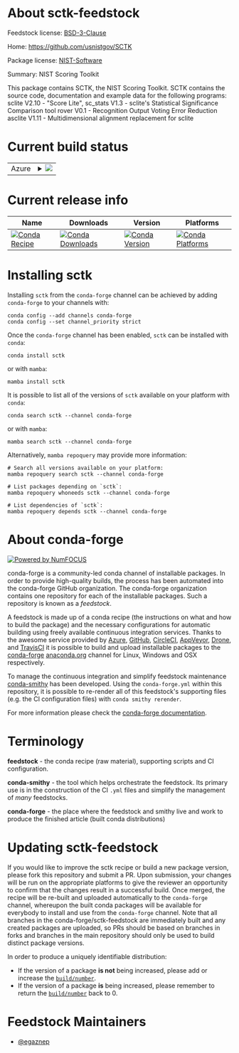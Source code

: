 About sctk-feedstock
====================

Feedstock license: [BSD-3-Clause](https://github.com/conda-forge/sctk-feedstock/blob/main/LICENSE.txt)

Home: https://github.com/usnistgov/SCTK

Package license: [NIST-Software](https://www.nist.gov/open/copyright-fair-use-and-licensing-statements-srd-data-software-and-technical-series-publications)

Summary: NIST Scoring Toolkit

This package contains SCTK, the NIST Scoring Toolkit. SCTK contains the
source code, documentation and example data for the following programs:
  sclite V2.10 - "Score Lite",
  sc_stats V1.3 - sclite's Statistical Significance Comparison tool
  rover V0.1 - Recognition Output Voting Error Reduction
  asclite V1.11 - Multidimensional alignment replacement for sclite


Current build status
====================


<table>
    
  <tr>
    <td>Azure</td>
    <td>
      <details>
        <summary>
          <a href="https://dev.azure.com/conda-forge/feedstock-builds/_build/latest?definitionId=21279&branchName=main">
            <img src="https://dev.azure.com/conda-forge/feedstock-builds/_apis/build/status/sctk-feedstock?branchName=main">
          </a>
        </summary>
        <table>
          <thead><tr><th>Variant</th><th>Status</th></tr></thead>
          <tbody><tr>
              <td>linux_64</td>
              <td>
                <a href="https://dev.azure.com/conda-forge/feedstock-builds/_build/latest?definitionId=21279&branchName=main">
                  <img src="https://dev.azure.com/conda-forge/feedstock-builds/_apis/build/status/sctk-feedstock?branchName=main&jobName=linux&configuration=linux%20linux_64_" alt="variant">
                </a>
              </td>
            </tr><tr>
              <td>osx_64</td>
              <td>
                <a href="https://dev.azure.com/conda-forge/feedstock-builds/_build/latest?definitionId=21279&branchName=main">
                  <img src="https://dev.azure.com/conda-forge/feedstock-builds/_apis/build/status/sctk-feedstock?branchName=main&jobName=osx&configuration=osx%20osx_64_" alt="variant">
                </a>
              </td>
            </tr>
          </tbody>
        </table>
      </details>
    </td>
  </tr>
</table>

Current release info
====================

| Name | Downloads | Version | Platforms |
| --- | --- | --- | --- |
| [![Conda Recipe](https://img.shields.io/badge/recipe-sctk-green.svg)](https://anaconda.org/conda-forge/sctk) | [![Conda Downloads](https://img.shields.io/conda/dn/conda-forge/sctk.svg)](https://anaconda.org/conda-forge/sctk) | [![Conda Version](https://img.shields.io/conda/vn/conda-forge/sctk.svg)](https://anaconda.org/conda-forge/sctk) | [![Conda Platforms](https://img.shields.io/conda/pn/conda-forge/sctk.svg)](https://anaconda.org/conda-forge/sctk) |

Installing sctk
===============

Installing `sctk` from the `conda-forge` channel can be achieved by adding `conda-forge` to your channels with:

```
conda config --add channels conda-forge
conda config --set channel_priority strict
```

Once the `conda-forge` channel has been enabled, `sctk` can be installed with `conda`:

```
conda install sctk
```

or with `mamba`:

```
mamba install sctk
```

It is possible to list all of the versions of `sctk` available on your platform with `conda`:

```
conda search sctk --channel conda-forge
```

or with `mamba`:

```
mamba search sctk --channel conda-forge
```

Alternatively, `mamba repoquery` may provide more information:

```
# Search all versions available on your platform:
mamba repoquery search sctk --channel conda-forge

# List packages depending on `sctk`:
mamba repoquery whoneeds sctk --channel conda-forge

# List dependencies of `sctk`:
mamba repoquery depends sctk --channel conda-forge
```


About conda-forge
=================

[![Powered by
NumFOCUS](https://img.shields.io/badge/powered%20by-NumFOCUS-orange.svg?style=flat&colorA=E1523D&colorB=007D8A)](https://numfocus.org)

conda-forge is a community-led conda channel of installable packages.
In order to provide high-quality builds, the process has been automated into the
conda-forge GitHub organization. The conda-forge organization contains one repository
for each of the installable packages. Such a repository is known as a *feedstock*.

A feedstock is made up of a conda recipe (the instructions on what and how to build
the package) and the necessary configurations for automatic building using freely
available continuous integration services. Thanks to the awesome service provided by
[Azure](https://azure.microsoft.com/en-us/services/devops/), [GitHub](https://github.com/),
[CircleCI](https://circleci.com/), [AppVeyor](https://www.appveyor.com/),
[Drone](https://cloud.drone.io/welcome), and [TravisCI](https://travis-ci.com/)
it is possible to build and upload installable packages to the
[conda-forge](https://anaconda.org/conda-forge) [anaconda.org](https://anaconda.org/)
channel for Linux, Windows and OSX respectively.

To manage the continuous integration and simplify feedstock maintenance
[conda-smithy](https://github.com/conda-forge/conda-smithy) has been developed.
Using the ``conda-forge.yml`` within this repository, it is possible to re-render all of
this feedstock's supporting files (e.g. the CI configuration files) with ``conda smithy rerender``.

For more information please check the [conda-forge documentation](https://conda-forge.org/docs/).

Terminology
===========

**feedstock** - the conda recipe (raw material), supporting scripts and CI configuration.

**conda-smithy** - the tool which helps orchestrate the feedstock.
                   Its primary use is in the construction of the CI ``.yml`` files
                   and simplify the management of *many* feedstocks.

**conda-forge** - the place where the feedstock and smithy live and work to
                  produce the finished article (built conda distributions)


Updating sctk-feedstock
=======================

If you would like to improve the sctk recipe or build a new
package version, please fork this repository and submit a PR. Upon submission,
your changes will be run on the appropriate platforms to give the reviewer an
opportunity to confirm that the changes result in a successful build. Once
merged, the recipe will be re-built and uploaded automatically to the
`conda-forge` channel, whereupon the built conda packages will be available for
everybody to install and use from the `conda-forge` channel.
Note that all branches in the conda-forge/sctk-feedstock are
immediately built and any created packages are uploaded, so PRs should be based
on branches in forks and branches in the main repository should only be used to
build distinct package versions.

In order to produce a uniquely identifiable distribution:
 * If the version of a package **is not** being increased, please add or increase
   the [``build/number``](https://docs.conda.io/projects/conda-build/en/latest/resources/define-metadata.html#build-number-and-string).
 * If the version of a package **is** being increased, please remember to return
   the [``build/number``](https://docs.conda.io/projects/conda-build/en/latest/resources/define-metadata.html#build-number-and-string)
   back to 0.

Feedstock Maintainers
=====================

* [@egaznep](https://github.com/egaznep/)

